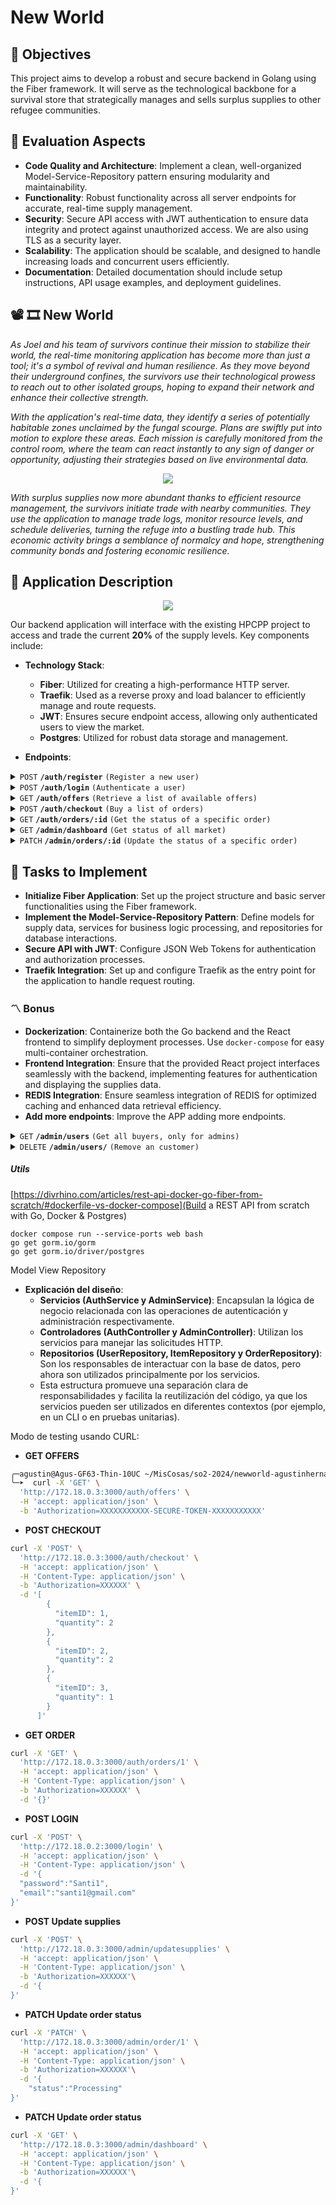 # New World

## 🎯 Objectives
This project aims to develop a robust and secure backend in Golang using the Fiber framework. It will serve as the technological backbone for a survival store that strategically manages and sells surplus supplies to other refugee communities.

## 📝 Evaluation Aspects
- **Code Quality and Architecture**: Implement a clean, well-organized Model-Service-Repository pattern ensuring modularity and maintainability.
- **Functionality**: Robust functionality across all server endpoints for accurate, real-time supply management.
- **Security**: Secure API access with JWT authentication to ensure data integrity and protect against unauthorized access. We are also using TLS as a security layer.
- **Scalability**: The application should be scalable, and designed to handle increasing loads and concurrent users efficiently.
- **Documentation**: Detailed documentation should include setup instructions, API usage examples, and deployment guidelines.

## 📽 🎞 New World
*As Joel and his team of survivors continue their mission to stabilize their world, the real-time monitoring application has become more than just a tool; it's a symbol of revival and human resilience. As they move beyond their underground confines, the survivors use their technological prowess to reach out to other isolated groups, hoping to expand their network and enhance their collective strength.*

*With the application's real-time data, they identify a series of potentially habitable zones unclaimed by the fungal scourge. Plans are swiftly put into motion to explore these areas. Each mission is carefully monitored from the control room, where the team can react instantly to any sign of danger or opportunity, adjusting their strategies based on live environmental data.*

<p align="center">
  <img src="img/lab.png"/>
</p>

*With surplus supplies now more abundant thanks to efficient resource management, the survivors initiate trade with nearby communities. They use the application to manage trade logs, monitor resource levels, and schedule deliveries, turning the refuge into a bustling trade hub. This economic activity brings a semblance of normalcy and hope, strengthening community bonds and fostering economic resilience.*

## 🔑 Application Description

<p align="center">
  <img src="img/diagram.png"/>
</p>

Our backend application will interface with the existing HPCPP project to access and trade the current **20%** of the supply levels. Key components include:

- **Technology Stack**:
  - **Fiber**: Utilized for creating a high-performance HTTP server.
  - **Traefik**: Used as a reverse proxy and load balancer to efficiently manage and route requests.
  - **JWT**: Ensures secure endpoint access, allowing only authenticated users to view the market.
  - **Postgres**: Utilized for robust data storage and management.

- **Endpoints**:

<details>
 <summary><code>POST</code> <code><b>/auth/register</b></code> <code>(Register a new user)</code></summary>

##### Parameters

> | name      |  type     | data type               | example                                                           |
> |-----------|-----------|-------------------------|-----------------------------------------------------------------------|
> | data      |  required | `application/json`   | `{ "username": "john_doe", "email": "john@example.com", "password": "securepassword123" }`  |


##### Responses

> | http code     | content-type                      | response                                                            |
> |---------------|-----------------------------------|---------------------------------------------------------------------|
> | `500`         | `application/json`                | `{"code":"500","message":"Bad server"}`                            |
> | `201`         | `application/json`                | `{"code":"201","message":"User added"} `                           |
> | `400`         | `application/json`                | `{"code":"400","message":"Bad request"}`                           |

##### Example httpie

> ```javascript
>  echo -n '{ "username": "john_doe", "email": "john@example.com", "password": "securepassword123" }' | http POST localhost:3000/auth/register
> ```
</details>

<details>
 <summary><code>POST</code> <code><b>/auth/login</b></code> <code>(Authenticate a user)</code></summary>

##### Parameters

> | name      |  type     | data type               | example                                                           |
> |-----------|-----------|-------------------------|-----------------------------------------------------------------------|
> | data      |  required | `application/json`   | `{ "email": "john@example.com", "password": "securepassword123" }`  |


##### Responses

> | http code     | content-type                      | response                                                            |
> |---------------|-----------------------------------|---------------------------------------------------------------------|
> | `500`         | `application/json`                | `{"code":"500","message":"Bad server"}`                            |
> | `201`         | `application/json`                | `{"code":"200","auth":"JWT"} `                                     |
> | `400`         | `application/json`                | `{"code":"400","message":"Bad request"}`                           |

##### Example httpie

> ```javascript
>  echo -n '{ "email": "john@example.com", "password": "securepassword123" }' | http POST localhost:3000/auth/register
> ```
</details>


<details>
 <summary><code>GET</code> <code><b>/auth/offers</b></code> <code>(Retrieve a list of available offers)</code></summary>

##### Parameters

> | name      |  type     | data type               | example                                                           |
> |-----------|-----------|-------------------------|-----------------------------------------------------------------------|
> | data      |  required | `application/json`   | `securityDefinitions: jwt: type: apiKey name: Authorization in: header`  |


##### Responses

> | http code     | content-type                      | response                                                            |
> |---------------|-----------------------------------|---------------------------------------------------------------------|
> | `500`         | `application/json`                | `{"code":"500","message":"Bad server"}`                            |
> | `200`         | `application/json`                | `{"code":"200",{"message":[{"id":"1","name":"meat","quantity":100,"price":10,"category":"food"},{"id":"2","name":"vegetables","quantity":200,"price":5,"category":"food"},{"id":"3","name":"fruits","quantity":150,"price":8,"category":"food"},{"id":"4","name":"water","quantity":1000,"price":2,"category":"drink"},{"id":"5","name":"antibiotics","quantity":50,"price":15,"category":"medicine"},{"id":"6","name":"analgesics","quantity":100,"price":8,"category":"medicine"},{"id":"7","name":"bandages","quantity":100,"price":5,"category":"medicine"},{"id":"8","name":"pistol ammo","quantity":200,"price":1,"category":"ammo"},{"id":"9","name":"rifle ammo","quantity":300,"price":1.5,"category":"ammo"},{"id":"10","name":"shotgun ammo","quantity":100,"price":2,"category":"ammo"}]}} `                                     |
> | `401`         | `application/json`                | `{"code":"401","message":"Unauthorized"}`                           |

##### Example httpie

> ```javascript
>  http --auth-type=jwt --auth="<token>" GET localhost:3000/auth/offers
> ```
</details>

<details>
 <summary><code>POST</code> <code><b>/auth/checkout</b></code> <code>(Buy a list of orders)</code></summary>

##### Parameters

> | name      |  type     | data type               | example                                                           |
> |-----------|-----------|-------------------------|-----------------------------------------------------------------------|
> | data      |  required | `application/json`   | `{"order":{ "id": 1, items: [{"quantity":10,"product_id":1},{"quantity":5, "product_id":4},{"quantity":3,"product_id":2}]}`  |
> | data      |  required | `application/json`   | `securityDefinitions: jwt: type: apiKey name: Authorization in: header`  |


##### Responses

> | http code     | content-type                      | response                                                            |
> |---------------|-----------------------------------|---------------------------------------------------------------------|
> | `500`         | `application/json`                | `{"code":"500","message":"Bad server"}`                             |
> | `200`         | `application/json`                | `{"code":"200",{"message":{"total":"1000","status":"pending"}`|
> | `401`         | `application/json`                | `{"code":"401","message":"Unauthorized"}`                           |

##### Example httpie

> ```javascript
>  echo -n '{"order":{ "id": 1, items: [{"quantity":10,"product_id":1},{"quantity":5, "product_id":4},{"quantity":3,"product_id":2}]}}' | http --auth-type=jwt --auth="<token>" POST localhost:3000/auth/checkout
> ```
</details>

<details>
 <summary><code>GET</code> <code><b>/auth/orders/:id</b></code> <code>(Get the status of a specific order)</code></summary>

##### Parameters

> | name      |  type     | data type               | example                                                           |
> |-----------|-----------|-------------------------|-----------------------------------------------------------------------|
> | data      |  required | `application/json`   | `securityDefinitions: jwt: type: apiKey name: Authorization in: header`  |


##### Responses

> | http code     | content-type                      | response                                                            |
> |---------------|-----------------------------------|---------------------------------------------------------------------|
> | `500`         | `application/json`                | `{"code":"500","message":"Bad server"}`                             |
> | `200`         | `application/json`                | `{"code":"200",{"message":{"status":{ "preparing/processing/shipped/delivered"}`|
> | `401`         | `application/json`                | `{"code":"401","message":"Unauthorized"}`                           |

##### Example httpie

> ```javascript
>  http --auth-type=jwt --auth="<token>" GET localhost:3000/auth/orders/1
> ```
</details>

<details>
 <summary><code>GET</code> <code><b>/admin/dashboard</b></code> <code>(Get status of all market)</code></summary>

##### Parameters

> | name      |  type     | data type               | example                                                           |
> |-----------|-----------|-------------------------|-----------------------------------------------------------------------|
> | data      |  required | `application/json`   | `securityDefinitions: jwt: type: apiKey name: Authorization in: header role: Admin`  |


##### Responses

> | http code     | content-type                      | response                                                            |
> |---------------|-----------------------------------|---------------------------------------------------------------------|
> | `500`         | `application/json`                | `{"code":"500","message":"Bad server"}`                             |
> | `200`         | `application/json`                | `{"code":"200",{"message":{ "offers": [ {"id": "1", "name": "meat", "quantity": 100, "price": 10, "category": "food"}, {"id": "2", "name": "vegetables", "quantity": 200, "price": 5, "category": "food"}, {"id": "3", "name": "fruits", "quantity": 150, "price": 8, "category": "food"}, {"id": "4", "name": "water", "quantity": 1000, "price": 2, "category": "drink"}, {"id": "5", "name": "antibiotics", "quantity": 50, "price": 15, "category": "medicine"}, {"id": "6", "name": "analgesics", "quantity": 100, "price": 8, "category": "medicine"}, {"id": "7", "name": "bandages", "quantity": 100, "price": 5, "category": "medicine"}, {"id": "8", "name": "pistol ammo", "quantity": 200, "price": 1, "category": "ammo"}, {"id": "9", "name": "rifle ammo", "quantity": 300, "price": 1.5, "category": "ammo"}, {"id": "10", "name": "shotgun ammo", "quantity": 100, "price": 2, "category": "ammo"} ], "orders": [ {"id": "1", "status": "pending", "total": 1000}, {"id": "2", "status": "pending", "total": 1000}, {"id": "3", "status": "processing", "total": 1000}, {"id": "4", "status": "shipped", "total": 1000}, {"id": "5", "status": "delivered", "total": 1000} ], "balance": 5000 }`|
> | `401`         | `application/json`                | `{"code":"401","message":"Unauthorized"}`                           |

##### Example httpie

> ```javascript
>  http --auth-type=jwt --auth="<token>" GET localhost:3000/admin/dashboard
> ```
</details>

<details>
 <summary><code>PATCH</code> <code><b>/admin/orders/:id</b></code> <code>(Update the status of a specific order)</code></summary>

##### Parameters

> | name      |  type     | data type               | example                                                           |
> |-----------|-----------|-------------------------|-----------------------------------------------------------------------|
> | data      |  required | `application/json`   | `{"status":{ "preparing/processing/shipped/delivered" }`  |
> | data      |  required | `application/json`   | `securityDefinitions: jwt: type: apiKey name: Authorization in: header role: Admin`  |


##### Responses

> | http code     | content-type                      | response                                                            |
> |---------------|-----------------------------------|---------------------------------------------------------------------|
> | `500`         | `application/json`                | `{"code":"500","message":"Bad server"}`                             |
> | `200`         | `application/json`                | `{"code":"200",{"message":{"status":{ "preparing/processing/shipped/delivered"}`|
> | `401`         | `application/json`                | `{"code":"401","message":"Unauthorized"}`                           |

##### Example httpie

> ```javascript
>  echo -n '{"status":{ "preparing/processing/shipped/delivered"}' | http --auth-type=jwt --auth="<token>" PATCH localhost:3000/auth/orders/1
> ```
</details>

## 📌 Tasks to Implement
- **Initialize Fiber Application**: Set up the project structure and basic server functionalities using the Fiber framework.
- **Implement the Model-Service-Repository Pattern**: Define models for supply data, services for business logic processing, and repositories for database interactions.
- **Secure API with JWT**: Configure JSON Web Tokens for authentication and authorization processes.
- **Traefik Integration**: Set up and configure Traefik as the entry point for the application to handle request routing.

### 〽️ Bonus

- **Dockerization**: Containerize both the Go backend and the React frontend to simplify deployment processes. Use `docker-compose` for easy multi-container orchestration.
- **Frontend Integration**: Ensure that the provided React project interfaces seamlessly with the backend, implementing features for authentication and displaying the supplies data.
- **REDIS Integration**: Ensure seamless integration of REDIS for optimized caching and enhanced data retrieval efficiency. 
- **Add more endpoints**: Improve the APP adding more endpoints.

<details>
 <summary><code>GET</code> <code><b>/admin/users</b></code> <code>(Get all buyers, only for admins)</code></summary>

 ##### Parameters

> | name      |  type     | data type               | example                                                           |
> |-----------|-----------|-------------------------|-----------------------------------------------------------------------|
> | data      |  required | `application/json`   | `securityDefinitions: jwt: type: apiKey name: Authorization in: header role: Admin`  |


##### Responses

> | http code     | content-type                      | response                                                            |
> |---------------|-----------------------------------|---------------------------------------------------------------------|
> | `500`         | `application/json`                | `{"code":"500","message":"Bad server"}`                             |
> | `200`         | `application/json`                | `{"code":"200",{"message":[{ "username": "john_doe", "email": "john@example.com"},...] } `|
> | `401`         | `application/json`                | `{"code":"401","message":"Unauthorized"}`                           |

</details>

<details>
 <summary><code>DELETE</code> <code><b>/admin/users/</b></code> <code>(Remove an customer)</code></summary>

  ##### Parameters

> | name      |  type     | data type               | example                                                           |
> |-----------|-----------|-------------------------|-----------------------------------------------------------------------|
> | data      |  required | `application/json`   | `{"user": [ 1, 5 ] }`  |
> | data      |  required | `application/json`   | `securityDefinitions: jwt: type: apiKey name: Authorization in: header role: Admin`  |


##### Responses

> | http code     | content-type                      | response                                                            |
> |---------------|-----------------------------------|---------------------------------------------------------------------|
> | `500`         | `application/json`                | `{"code":"500","message":"Bad server"}`                             |
> | `200`         | `application/json`                | `{"code":"200",{"message":"success" } `|
> | `401`         | `application/json`                | `{"code":"401","message":"Unauthorized"}`                           |
</details>




##### Utils

[https://divrhino.com/articles/rest-api-docker-go-fiber-from-scratch/#dockerfile-vs-docker-compose](Build a REST API from scratch with Go, Docker & Postgres)

```
docker compose run --service-ports web bash
go get gorm.io/gorm
go get gorm.io/driver/postgres

```

Model View Repository
- **Explicación del diseño**:
  - **Servicios (AuthService y AdminService)**: Encapsulan la lógica de negocio relacionada con las operaciones de autenticación y administración respectivamente.
  - **Controladores (AuthController y AdminController)**: Utilizan los servicios para manejar las solicitudes HTTP.
  - **Repositorios (UserRepository, ItemRepository y OrderRepository)**: Son los responsables de interactuar con la base de datos, pero ahora son utilizados principalmente por los servicios.
  - Esta estructura promueve una separación clara de responsabilidades y facilita la reutilización del código, ya que los servicios pueden ser utilizados en diferentes contextos (por ejemplo, en un CLI o en pruebas unitarias).

Modo de testing usando CURL:
- **GET OFFERS**
```bash
╭─agustin@Agus-GF63-Thin-10UC ~/MisCosas/so2-2024/newworld-agustinhernando2  ‹first_milestone*› 
╰─➤  curl -X 'GET' \            
  'http://172.18.0.3:3000/auth/offers' \
  -H 'accept: application/json' \
  -b 'Authorization=XXXXXXXXXXX-SECURE-TOKEN-XXXXXXXXXXX'
```

- **POST CHECKOUT**
```bash
curl -X 'POST' \
  'http://172.18.0.3:3000/auth/checkout' \
  -H 'accept: application/json' \
  -H 'Content-Type: application/json' \
  -b 'Authorization=XXXXXX' \
  -d '[
        {
          "itemID": 1,
          "quantity": 2
        },
        {
          "itemID": 2,
          "quantity": 2
        },
        {
          "itemID": 3,
          "quantity": 1
        }
      ]'
```

- **GET ORDER**
```bash
curl -X 'GET' \
  'http://172.18.0.3:3000/auth/orders/1' \
  -H 'accept: application/json' \
  -H 'Content-Type: application/json' \
  -b 'Authorization=XXXXXX' \
  -d '{}'
```

- **POST LOGIN**
```bash
curl -X 'POST' \
  'http://172.18.0.2:3000/login' \
  -H 'accept: application/json' \
  -H 'Content-Type: application/json' \
  -d '{
  "password":"Santi1",
  "email":"santi1@gmail.com"
}'
```

- **POST Update supplies**
```bash
curl -X 'POST' \
  'http://172.18.0.3:3000/admin/updatesupplies' \
  -H 'accept: application/json' \
  -H 'Content-Type: application/json' \
  -b 'Authorization=XXXXXX'\
  -d '{
}'
```

- **PATCH Update order status**
```bash
curl -X 'PATCH' \
  'http://172.18.0.3:3000/admin/order/1' \
  -H 'accept: application/json' \
  -H 'Content-Type: application/json' \
  -b 'Authorization=XXXXXX'\
  -d '{
    "status":"Processing"
}'
```

- **PATCH Update order status**
```bash
curl -X 'GET' \
  'http://172.18.0.3:3000/admin/dashboard' \
  -H 'accept: application/json' \
  -H 'Content-Type: application/json' \
  -b 'Authorization=XXXXXX'\
  -d '{
}'
```
